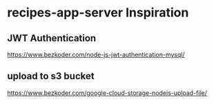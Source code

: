 # recipes-app-server Inspiration

## JWT Authentication

<https://www.bezkoder.com/node-js-jwt-authentication-mysql/>

## upload to s3 bucket

<https://www.bezkoder.com/google-cloud-storage-nodejs-upload-file/>
